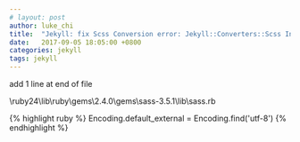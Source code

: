 ```yaml
---
# layout: post
author: luke_chi
title:  "Jekyll: fix Scss Conversion error: Jekyll::Converters::Scss Invalid CP950 character \\xE2 on line 54"
date:   2017-09-05 18:05:00 +0800
categories: jekyll
tags: jekyll
---
```


add 1 line at end of file

\ruby24\lib\ruby\gems\2.4.0\gems\sass-3.5.1\lib\sass.rb

{% highlight ruby %}
Encoding.default_external = Encoding.find('utf-8')
{% endhighlight %}
